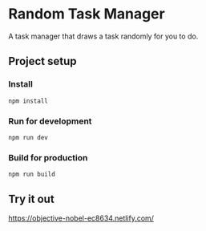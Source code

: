 # Random Task Manager

A task manager that draws a task randomly for you to do.

## Project setup
### Install
```
npm install
```

### Run for development
```
npm run dev
```

### Build for production
```
npm run build
```

## Try it out
https://objective-nobel-ec8634.netlify.com/
